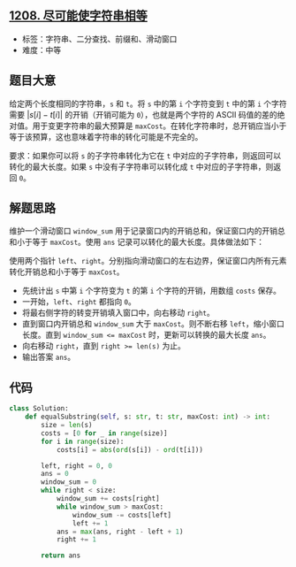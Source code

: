 ## [1208. 尽可能使字符串相等](https://leetcode-cn.com/problems/get-equal-substrings-within-budget/)

- 标签：字符串、二分查找、前缀和、滑动窗口
- 难度：中等

## 题目大意

给定两个长度相同的字符串，`s` 和 `t`。将 `s` 中的第 `i` 个字符变到 `t` 中的第 `i` 个字符需要 $| s[i] - t[i] |$ 的开销（开销可能为 `0`），也就是两个字符的 ASCII 码值的差的绝对值。用于变更字符串的最大预算是 `maxCost`。在转化字符串时，总开销应当小于等于该预算，这也意味着字符串的转化可能是不完全的。

要求：如果你可以将 `s` 的子字符串转化为它在 `t` 中对应的子字符串，则返回可以转化的最大长度。如果 `s` 中没有子字符串可以转化成 `t` 中对应的子字符串，则返回 `0`。

## 解题思路

维护一个滑动窗口 `window_sum` 用于记录窗口内的开销总和，保证窗口内的开销总和小于等于 `maxCost`。使用 `ans` 记录可以转化的最大长度。具体做法如下：

使用两个指针 `left`、`right`。分别指向滑动窗口的左右边界，保证窗口内所有元素转化开销总和小于等于 `maxCost`。

- 先统计出 `s` 中第 `i` 个字符变为 `t` 的第 `i` 个字符的开销，用数组 `costs` 保存。
- 一开始，`left`、`right` 都指向 `0`。
- 将最右侧字符的转变开销填入窗口中，向右移动 `right`。
- 直到窗口内开销总和 `window_sum` 大于 `maxCost`。则不断右移 `left`，缩小窗口长度。直到 `window_sum <= maxCost` 时，更新可以转换的最大长度 `ans`。
- 向右移动 `right`，直到 `right >= len(s)` 为止。
- 输出答案 `ans`。

## 代码

```Python
class Solution:
    def equalSubstring(self, s: str, t: str, maxCost: int) -> int:
        size = len(s)
        costs = [0 for _ in range(size)]
        for i in range(size):
            costs[i] = abs(ord(s[i]) - ord(t[i]))

        left, right = 0, 0
        ans = 0
        window_sum = 0
        while right < size:
            window_sum += costs[right]
            while window_sum > maxCost:
                window_sum -= costs[left]
                left += 1
            ans = max(ans, right - left + 1)
            right += 1

        return ans
```

